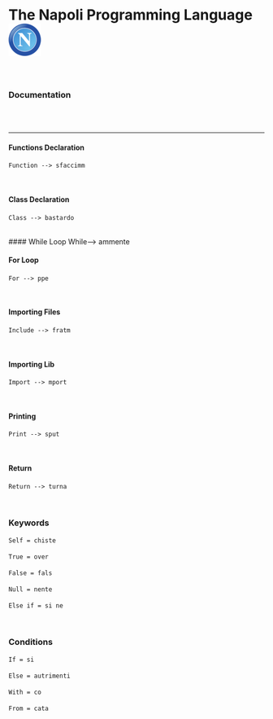 # The Napoli Programming Language ![Logo](https://github.com/UnityTheCoder/NapoliProgrammingLanguge/blob/main/assets/nnapoli.png?raw=true)


<br>

### Documentation



<br>

<br>

***

#### Functions Declaration

	Function --> sfaccimm
	
	
<br>

#### Class Declaration

	Class --> bastardo
	
<br>
#### While Loop
	While--> ammente
	
<br>

#### For Loop

	For --> ppe
	
<br>

#### Importing Files

	Include --> fratm
	
	
<br>

#### Importing Lib

	Import --> mport
	
	
<br>

#### Printing

	Print --> sput
	
	
<br>

#### Return

	Return --> turna
	
	
<br>

### Keywords

	Self = chiste
	
	True = over
	
	False = fals
	
	Null = nente
	
	Else if = si ne
	
	
<br>

### Conditions

	If = si
	
	Else = autrimenti
	
	With = co
	
	From = cata
	

